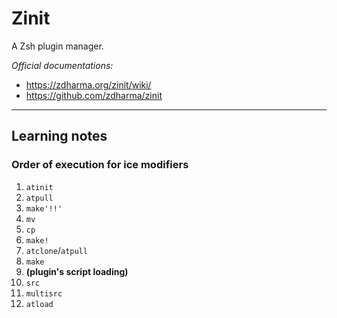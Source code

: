 # Zinit

A Zsh plugin manager.

_Official documentations:_
- https://zdharma.org/zinit/wiki/
- https://github.com/zdharma/zinit

---

## Learning notes

### Order of execution for ice modifiers

1. `atinit`
2. `atpull`
3. `make'!!'`
4. `mv`
5. `cp`
6. `make!`
7. `atclone`/`atpull`
8. `make`
9. **(plugin's script loading)**
10. `src`
11. `multisrc`
12. `atload`

